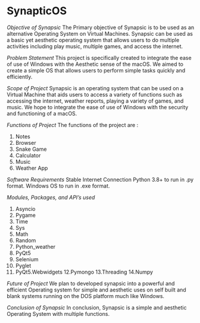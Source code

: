 # SynapticOS
*Objective of Synapsic*
The Primary objective of Synapsic is to be used as an
alternative Operating System on Virtual Machines. Synapsic
can be used as a basic yet aesthetic operating system that
allows users to do multiple activities including play music,
multiple games, and access the internet.

*Problem Statement*
This project is specifically created to integrate the ease of use of
Windows with the Aesthetic sense of the macOS. We aimed to
create a simple OS that allows users to perform simple tasks
quickly and efficiently.

*Scope of Project*
Synapsic is an operating system that can be used on a Virtual
Machine that aids users to access a variety of functions such as
accessing the internet, weather reports, playing a variety of
games, and music. We hope to integrate the ease of use of
Windows with the security and functioning of a macOS.

*Functions of Project*
The functions of the project are :
1. Notes
2. Browser
3. Snake Game
4. Calculator
5. Music
6. Weather App

*Software Requirements*
Stable Internet Connection
Python 3.8+ to run in .py format.
Windows OS to run in .exe format.

*Modules, Packages, and API’s used*
1. Asyncio
2. Pygame
3. Time
4. Sys
5. Math
6. Random
7. Python_weather
8. PyQt5
9. Selenium
10. Pyglet
11. PyQt5.Webwidgets
12.Pymongo
13.Threading
14.Numpy

*Future of Project*
We plan to developed synapsic into a powerful and efficient
Operating system for simple and aesthetic uses on self built
and blank systems running on the DOS platform much like
Windows.

*Conclusion of Synapsic*
In conclusion, Synapsic is a simple and aesthetic Operating
System with multiple functions.
